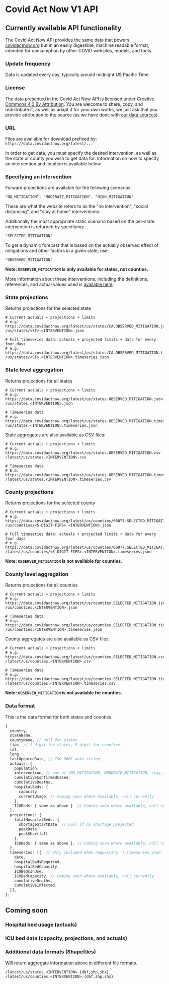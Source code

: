 # Covid Act Now V1 API

## Currently available API functionality

The Covid Act Now API provides the same data that powers [covidactnow.org](https://covidactnow.org) but in an easily digestible, machine readable format, intended for consumption by other COVID websites, models, and tools.

### Update frequency

Data is updated every day, typically around midnight US Pacific Time.

### License

The data presented in the Covid Act Now API is licensed under [Creative Commons 4.0 By Attribution](https://creativecommons.org/licenses/by/4.0/). You are welcome to share, copy, and redistribute it, as well as adapt it for your own works, we just ask that you provide attribution to the source (as we have done with [our data sources](https://github.com/covid-projections/covid-data-public#date-sources-for-current--future-use)).

### URL

Files are available for download prefixed by: `https://data.covidactnow.org/latest/...`

In order to get data, you must specify the desired intervention, as well as the state or county you wish to get data for. Information on how to specify an intervention and location is available below.

### Specifying an intervention

Forward projections are available for the following scenarios:

    "NO_MITIGATION", "MODERATE_MITIGATION", "HIGH_MITIGATION"

These are what the website refers to as the "no intervention", "social distancing", and "stay at home" interventions.

Additionally the most appropriate static scenario based on the per-state intervention is returned by specifying:

    "SELECTED_MITIGATION"

To get a dynamic forecast that is based on the actually observed effect of mitigations and other factors in a given state, use:

    "OBSERVED_MITIGATION"

**Note: `OBSERVED_MITIGATION` is only available for states, not counties.**

More information about these interventions, including the definitions, references, and actual values used is [available here](https://data.covidactnow.org/Covid_Act_Now_Model_References_and_Assumptions.pdf).

### State projections

Returns projections for the selected state

    # Current actuals + projections + limits
    # e.g. https://data.covidactnow.org/latest/us/states/CA.OBSERVED_MITIGATION.json
    /us/states/<ST>.<INTERVENTION>.json
    
    # Full timeseries data: actuals + projected limits + data for every four days
    # e.g. https://data.covidactnow.org/latest/us/states/CA.OBSERVED_MITIGATION.timeseries.json 
    /us/states/<ST>.<INTERVENTION>.timeseries.json

### State level aggregation

Returns projections for all states

    # Current actuals + projections + limits
    # e.g. https://data.covidactnow.org/latest/us/states.OBSERVED_MITIGATION.json
    /us/states.<INTERVENTION>.json
    
    # Timeseries data
    # e.g. https://data.covidactnow.org/latest/us/states.OBSERVED_MITIGATION.timeseries.json
    /us/states.<INTERVENTION>.timeseries.json

State aggregates are also available as CSV files:
    
    # Current actuals + projections + limits
    # e.g. https://data.covidactnow.org/latest/us/states.OBSERVED_MITIGATION.csv
    /latest/us/states.<INTERVENTION>.csv
    
    # Timeseries data
    # E.G. https://data.covidactnow.org/latest/us/states.OBSERVED_MITIGATION.timeseries.csv
    /latest/us/states.<INTERVENTION>.timeseries.csv

### County projections

Returns projections for the selected county
    
    # Current actuals + projections + limits
    # e.g. https://data.covidactnow.org/latest/us/counties/06077.SELECTED_MITIGATION.json
    /us/counties/<5-DIGIT-FIPS>.<INTERVENTION>.json 

    # Full timeseries data: actuals + projected limits + data for every four days
    # e.g. https://data.covidactnow.org/latest/us/counties/06077.SELECTED_MITIGATION.timeseries.json
    /latest/us/counties/<5-DIGIT-FIPS>.<INTERVENTION>.timeseries.json 
    
**Note: `OBSERVED_MITIGATION` is not available for counties.**

### County level aggregation

Returns projections for all counties

    # Current actuals + projections + limits
    # e.g. https://data.covidactnow.org/latest/us/counties.SELECTED_MITIGATION.json
    /us/counties.<INTERVENTION>.json
    
    # Timeseries data
    # e.g. https://data.covidactnow.org/latest/us/counties.SELECTED_MITIGATION.timeseries.json
    /us/counties.<INTERVENTION>.timeseries.json

County aggregates are also available as CSV files:
    
    # Current actuals + projections + limits
    # e.g. https://data.covidactnow.org/latest/us/counties.SELECTED_MITIGATION.csv
    /latest/us/counties.<INTERVENTION>.csv
    
    # Timeseries data
    # e.g. https://data.covidactnow.org/latest/us/counties.SELECTED_MITIGATION.timeseries.csv
    /latest/us/counties.<INTERVENTION>.timeseries.csv

**Note: `OBSERVED_MITIGATION` is not available for counties.**

### Data format

This is the data format for both states and counties. 

```ts
{
  country,
  stateName,
  countyName, // null for states
  fips, // 2 digit for states, 5 digit for counties
  lat, 
  long,
  lastUpdatedDate, // ISO 8601 date string
  actuals: {
    population,
    intervention, // one of (NO_MITIGATION, MODERATE_MITIGATION, stay_at_home)
    cumulativeConfirmedCases,
    cumulativeDeaths,
    hospitalBeds: {
      capacity,
      currentUsage, // Coming soon where available, null currently
    }, 
    ICUBeds: { same as above }  // Coming soon where available, null currently
  }, 
  projections: {
    totalHospitalBeds: {
      shortageStartDate, // null if no shortage projected
      peakDate,
      peakShortfall
    },
    ICUBeds: { same as above }, // Coming soon where available, null currently
  },
  timeseries: [{  // Only included when requesting `*.timeseries.json` or `*.timeseries.csv`.
    date,
    hospitalBedsRequired,
    hospitalBedCapacity,
    ICUBedsInUse,
    ICUBedCapacity, // Coming soon where available, null currently
    cumulativeDeaths,
    cumulativeInfected,
  }],
};
```

## Coming soon

### Hospital bed usage (actuals)

### ICU bed data (capacity, projections, and actuals)

### Additional data formats (Shapefiles)

Will return aggregate information above in different file formats.

    /latest/us/states.<INTERVENTION>.{dbf,shp,shx}
    /latest/us/counties.<INTERVENTION>.{dbf,shp,shx}




